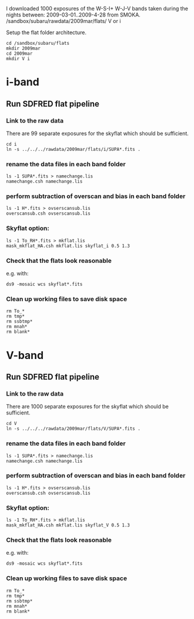 I downloaded 1000 exposures of the W-S-I+ W-J-V bands taken during the nights between:
2009-03-01..2009-4-28
from SMOKA.
/sandbox/subaru/rawdata/2009mar/flats/ V or i

Setup the flat folder architecture.

```
cd /sandbox/subaru/flats
mkdir 2009mar
cd 2009mar
mkdir V i
```

# i-band

## Run SDFRED flat pipeline
### Link to the raw data
There are 99 separate exposures for the skyflat which should be sufficient.

```
cd i
ln -s ../../../rawdata/2009mar/flats/i/SUPA*.fits .
```
### rename the data files in each band folder
```
ls -1 SUPA*.fits > namechange.lis
namechange.csh namechange.lis
```
### perform subtraction of overscan and bias in each band folder
```
ls -1 H*.fits > ovserscansub.lis
overscansub.csh ovserscansub.lis
```

### Skyflat option:
```
ls -1 To_RH*.fits > mkflat.lis
mask_mkflat_HA.csh mkflat.lis skyflat_i 0.5 1.3
```
### Check that the flats look reasonable
e.g. with:

```
ds9 -mosaic wcs skyflat*.fits
```
### Clean up working files to save disk space
```
rm To_*
rm tmp*
rm ssbtmp*
rm mnah*
rm blank*
```

# V-band

## Run SDFRED flat pipeline
### Link to the raw data
There are 1000 separate exposures for the skyflat which should be sufficient.

```
cd V
ln -s ../../../rawdata/2009mar/flats/V/SUPA*.fits .
```
### rename the data files in each band folder
```
ls -1 SUPA*.fits > namechange.lis
namechange.csh namechange.lis
```
### perform subtraction of overscan and bias in each band folder
```
ls -1 H*.fits > ovserscansub.lis
overscansub.csh ovserscansub.lis
```

### Skyflat option:
```
ls -1 To_RH*.fits > mkflat.lis
mask_mkflat_HA.csh mkflat.lis skyflat_V 0.5 1.3
```
### Check that the flats look reasonable
e.g. with:

```
ds9 -mosaic wcs skyflat*.fits
```
### Clean up working files to save disk space
```
rm To_*
rm tmp*
rm ssbtmp*
rm mnah*
rm blank*
```
